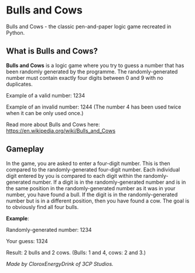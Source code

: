 # Bulls and Cows
Bulls and Cows - the classic pen-and-paper logic game recreated in Python.

## What is Bulls and Cows?
**Bulls and Cows** is a logic game where you try to guess a number that has been randomly generated by the programme. The randomly-generated number must contain exactly four digits between 0 and 9 with no duplicates.

Example of a valid number: 1234

Example of an invalid number: 1244 (The number 4 has been used twice when it can be only used once.)

Read more about Bulls and Cows here: https://en.wikipedia.org/wiki/Bulls_and_Cows

## Gameplay
In the game, you are asked to enter a four-digit number. This is then compared to the randomly-generated four-digit number. Each individual digit entered by you is compared to each digit within the randomly-generated number. If a digit is in the randomly-generated number and is in the same position in the randomly-generated number as it was in your number, you have found a bull. If the digit is in the randomly-generated number but is in a different position, then you have found a cow. The goal is to obviously find all four bulls.

**Example**:

Randomly-generated number: 1234

Your guess: 1324

Result: 2 bulls and 2 cows. (Bulls: 1 and 4, cows: 2 and 3.)

*Made by CloroxEnergyDrink of 3CP Studios.*
